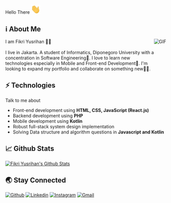 <p> Hello There <img src="https://raw.githubusercontent.com/ABSphreak/ABSphreak/master/gifs/Hi.gif" width="30px"></p>
<!-- Your badges
You can use the website to generate badges: https://shields.io/
-->

## ℹ About Me
<img align="right" height="270px" alt="GIF" src="https://i.pinimg.com/originals/8b/35/fe/8b35fef55fba1a201c9c7a11d3ec3d64.gif" />
I am Fikri Yusrihan 👷‍♂️
<br/>
<br/>
I live in Jakarta. A student of Informatics, Diponegoro University with a concentration in Software Engineering🏫. I love to learn new technologies especially in Mobile and Front-end Development📱. I'm looking to expand my portfolio and collaborate on something new👨‍💻.

## ⚡ Technologies
Talk to me about
- Front-end development using **HTML, CSS, JavaScript (React.js)**
- Backend development using **PHP**
- Mobile development using **Kotlin**
- Robust full-stack system design implementation
- Solving Data structure and algorithm questions in **Javascript and Kotlin**

## 📈 Github Stats

<a href="https://github.com/fikriyusrihan/fikriyusrihan">
 <img alt="Fikri Yusrihan's Github Stats" src="https://github-readme-stats.vercel.app/api/?username=fikriyusrihan&show_icons=true&count_private=true&theme=react&hide_border=true&bg_color=1F222E&title_color=F85D7F&icon_color=F8D866" height="192px"/>
</a>

## 🌏 Stay Connected
[![Github](https://img.shields.io/badge/-Github-000?style=flat&logo=Github&logoColor=white)](https://github.com/fikriyusrihan)
[![Linkedin](https://img.shields.io/badge/-LinkedIn-blue?style=flat&logo=Linkedin&logoColor=white)](https://www.linkedin.com/in/fikri-yusrihan/)
[![Instagram](https://img.shields.io/badge/-Instagram-c13584?style=flat&labelColor=c13584&logo=instagram&logoColor=white)](https://www.instagram.com/fikriyusrihan/)
[![Gmail](https://img.shields.io/badge/-Gmail-c14438?style=flat&logo=Gmail&logoColor=white)](mailto:fikriyusrihan@gmail.com)
